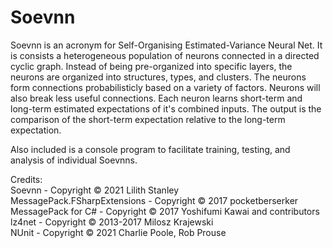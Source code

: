 # Soevnn
Soevnn is an acronym for Self-Organising Estimated-Variance Neural Net. It is consists a heterogeneous population of neurons connected in a directed cyclic graph. Instead of being pre-organized into specific layers, the neurons are organized into structures, types, and clusters. The neurons form connections probabilisticly based on a variety of factors. Neurons will also break less useful connections. Each neuron learns short-term and long-term estimated expectations of it's combined inputs. The output is the comparison of the short-term expectation relative to the long-term expectation.

Also included is a console program to facilitate training, testing, and analysis of individual Soevnns. 

 


Credits:  
Soevnn - Copyright © 2021 Lilith Stanley  
MessagePack.FSharpExtensions - Copyright © 2017 pocketberserker  
MessagePack for C# - Copyright © 2017 Yoshifumi Kawai and contributors  
lz4net - Copyright © 2013-2017 Milosz Krajewski  
NUnit - Copyright © 2021 Charlie Poole, Rob Prouse  
